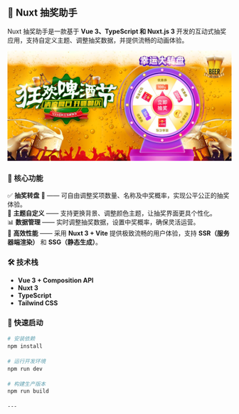 ## 🎡 Nuxt 抽奖助手

Nuxt 抽奖助手是一款基于 **Vue 3、TypeScript 和 Nuxt.js 3** 开发的互动式抽奖应用，支持自定义主题、调整抽奖数据，并提供流畅的动画体验。

![抽奖助手预览](public/images/nuxtImage.jpg)

### 🌟 核心功能

✅ **抽奖转盘** 🎯 —— 可自由调整奖项数量、名称及中奖概率，实现公平公正的抽奖体验。  
🎨 **主题自定义** —— 支持更换背景、调整颜色主题，让抽奖界面更具个性化。  
📊 **数据管理** —— 实时调整抽奖数据，设置中奖概率，确保灵活运营。  
🚀 **高效性能** —— 采用 **Nuxt 3 + Vite** 提供极致流畅的用户体验，支持 **SSR（服务器端渲染）** 和 **SSG（静态生成）**。

### 🛠 技术栈

- **Vue 3 + Composition API**
- **Nuxt 3**
- **TypeScript**
- **Tailwind CSS**

### 🚀 快速启动

```bash
# 安装依赖
npm install

# 运行开发环境
npm run dev

# 构建生产版本
npm run build

---
```

